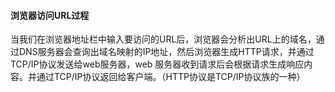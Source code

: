 #### 浏览器访问URL过程

当我们在浏览器地址栏中输入要访问的URL后，浏览器会分析出URL上的域名，通过DNS服务器会查询出域名映射的IP地址，然后浏览器生成HTTP请求，并通过TCP/IP协议发送给web服务器，web 服务器收到请求后会根据请求生成响应内容。并通过TCP/IP协议返回给客户端。（HTTP协议是TCP/IP协议族的一种）





